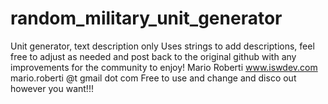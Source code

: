 # random_military_unit_generator
Unit generator, text description only
Uses strings to add descriptions, feel
free to adjust as needed and post back 
to the original github with any improvements
for the community to enjoy!
Mario Roberti www.iswdev.com
mario.roberti @t gmail dot com
Free to use and change and disco out however you want!!!
